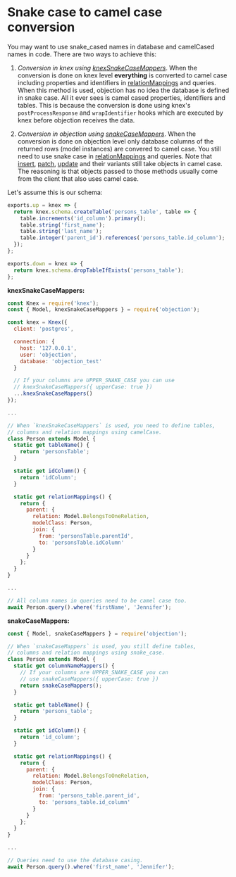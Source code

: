 # Snake case to camel case conversion

You may want to use snake_cased names in database and camelCased names in code. There are two ways to achieve this:

1. _Conversion in knex using [knexSnakeCaseMappers](/api/objection.html#knexsnakecasemappers)_. When the conversion is done on knex level __everything__ is converted to camel case including properties and identifiers in [relationMappings](/api/model.html#static-relationmappings) and queries. When this method is used, objection has no idea the database is defined in snake case. All it ever sees is camel cased properties, identifiers and tables. This is because the conversion is done using knex's `postProcessResponse` and `wrapIdentifier` hooks which are executed by knex before objection receives the data.

2. _Conversion in objection using [snakeCaseMappers](/api/objection.html#snakecasemappers)_. When the conversion is done on objection level only database columns of the returned rows (model instances) are convered to camel case. You still need to use snake case in [relationMappings](/api/model.html#static-relationmappings) and queries. Note that [insert](/api/query-builder.html#insert), [patch](/api/query-builder.html#patch), [update](/api/query-builder.html#update) and their variants still take objects in camel case. The reasoning is that objects passed to those methods usually come from the client that also uses camel case.

Let's assume this is our schema:

```js
exports.up = knex => {
  return knex.schema.createTable('persons_table', table => {
    table.increments('id_column').primary();
    table.string('first_name');
    table.string('last_name');
    table.integer('parent_id').references('persons_table.id_column');
  });
};

exports.down = knex => {
  return knex.schema.dropTableIfExists('persons_table');
};
```

**knexSnakeCaseMappers:**

```js
const Knex = require('knex');
const { Model, knexSnakeCaseMappers } = require('objection');

const knex = Knex({
  client: 'postgres',

  connection: {
    host: '127.0.0.1',
    user: 'objection',
    database: 'objection_test'
  }

  // If your columns are UPPER_SNAKE_CASE you can use
  // knexSnakeCaseMappers({ upperCase: true })
  ...knexSnakeCaseMappers()
});

...

// When `knexSnakeCaseMappers` is used, you need to define tables,
// columns and relation mappings using camelCase.
class Person extends Model {
  static get tableName() {
    return 'personsTable';
  }

  static get idColumn() {
    return 'idColumn';
  }

  static get relationMappings() {
    return {
      parent: {
        relation: Model.BelongsToOneRelation,
        modelClass: Person,
        join: {
          from: 'personsTable.parentId',
          to: 'personsTable.idColumn'
        }
      }
    };
  }
}

...

// All column names in queries need to be camel case too.
await Person.query().where('firstName', 'Jennifer');
```

**snakeCaseMappers:**

```js
const { Model, snakeCaseMappers } = require('objection');

// When `snakeCaseMappers` is used, you still define tables,
// columns and relation mappings using snake_case.
class Person extends Model {
  static get columnNameMappers() {
    // If your columns are UPPER_SNAKE_CASE you can
    // use snakeCaseMappers({ upperCase: true })
    return snakeCaseMappers();
  }

  static get tableName() {
    return 'persons_table';
  }

  static get idColumn() {
    return 'id_column';
  }

  static get relationMappings() {
    return {
      parent: {
        relation: Model.BelongsToOneRelation,
        modelClass: Person,
        join: {
          from: 'persons_table.parent_id',
          to: 'persons_table.id_column'
        }
      }
    };
  }
}

...

// Queries need to use the database casing.
await Person.query().where('first_name', 'Jennifer');
```
